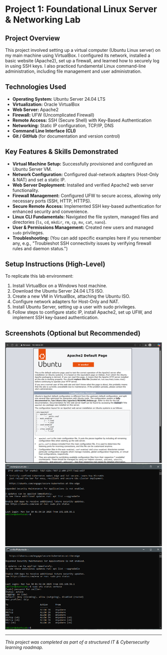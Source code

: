 
# Project 1: Foundational Linux Server & Networking Lab

## Project Overview
This project involved setting up a virtual computer (Ubuntu Linux server) on my main machine using VirtualBox. I configured its network, installed a basic website (Apache2), set up a firewall, and learned how to securely log in using SSH keys. I also practiced fundamental Linux command-line administration, including file management and user administration.

## Technologies Used
* **Operating System:** Ubuntu Server 24.04 LTS
* **Virtualization:** Oracle VirtualBox
* **Web Server:** Apache2
* **Firewall:** UFW (Uncomplicated Firewall)
* **Remote Access:** SSH (Secure Shell) with Key-Based Authentication
* **Networking:** Static IP configuration, TCP/IP, DNS
* **Command Line Interface (CLI)**
* **Git / GitHub** (for documentation and version control)

## Key Features & Skills Demonstrated
* **Virtual Machine Setup:** Successfully provisioned and configured an Ubuntu Server VM.
* **Network Configuration:** Configured dual-network adapters (Host-Only & NAT) and set a static IP.
* **Web Server Deployment:** Installed and verified Apache2 web server functionality.
* **Firewall Management:** Configured UFW to secure access, allowing only necessary ports (SSH, HTTP, HTTPS).
* **Secure Remote Access:** Implemented SSH key-based authentication for enhanced security and convenience.
* **Linux CLI Fundamentals:** Navigated the file system, managed files and directories (`ls`, `cd`, `mkdir`, `rm`, `cp`, `mv`, `cat`, `nano`).
* **User & Permissions Management:** Created new users and managed `sudo` privileges.
* **Troubleshooting:** (You can add specific examples here if you remember any, e.g., "Troubleshot SSH connectivity issues by verifying firewall rules and daemon status.")

## Setup Instructions (High-Level)
To replicate this lab environment:
1.  Install VirtualBox on a Windows host machine.
2.  Download the Ubuntu Server 24.04 LTS ISO.
3.  Create a new VM in VirtualBox, attaching the Ubuntu ISO.
4.  Configure network adapters for Host-Only and NAT.
5.  Install Ubuntu Server, setting up a user with sudo privileges.
6.  Follow steps to configure static IP, install Apache2, set up UFW, and implement SSH key-based authentication.

## Screenshots (Optional but Recommended)
![Apache "It works!" page](https://raw.githubusercontent.com/cdm-projects/Linux-Server-Fundamentals/main/images/apache_it_works.PNG)
![Successful SSH Login](https://raw.githubusercontent.com/cdm-projects/Linux-Server-Fundamentals/main/images/ssh_login.PNG)
![UFW status showing allowed rules](https://raw.githubusercontent.com/cdm-projects/Linux-Server-Fundamentals/main/images/ufw_status.PNG)

---
*This project was completed as part of a structured IT & Cybersecurity learning roadmap.*
